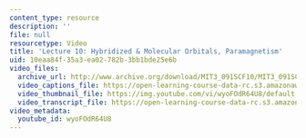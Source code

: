 ```yaml
---
content_type: resource
description: ''
file: null
resourcetype: Video
title: 'Lecture 10: Hybridized & Molecular Orbitals, Paramagnetism'
uid: 10eaa84f-35a3-ea02-782b-3bb1bde25e6b
video_files:
  archive_url: http://www.archive.org/download/MIT3_091SCF10/MIT3_091SCF10lec10_300k.mp4
  video_captions_file: https://open-learning-course-data-rc.s3.amazonaws.com/3-091sc-introduction-to-solid-state-chemistry-fall-2010/be1a99790bda590daca1c5ce42f0b370_wyoFOdR64U8.vtt
  video_thumbnail_file: https://img.youtube.com/vi/wyoFOdR64U8/default.jpg
  video_transcript_file: https://open-learning-course-data-rc.s3.amazonaws.com/3-091sc-introduction-to-solid-state-chemistry-fall-2010/b4db6d4e654d90d74070859a8ccc3134_wyoFOdR64U8.pdf
video_metadata:
  youtube_id: wyoFOdR64U8
---
```

